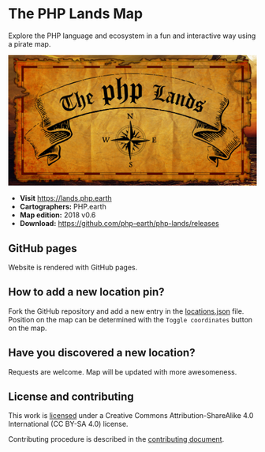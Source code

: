 # The PHP Lands Map

Explore the PHP language and ecosystem in a fun and interactive way using a
pirate map.

[![PHP Lands](https://raw.githubusercontent.com/php-earth/assets/master/php-lands/intro.jpg)](https://lands.php.earth)

* **Visit** https://lands.php.earth
* **Cartographers:** PHP.earth
* **Map edition:** 2018 v0.6
* **Download:** https://github.com/php-earth/php-lands/releases

## GitHub pages

Website is rendered with GitHub pages.

## How to add a new location pin?

Fork the GitHub repository and add a new entry in the [locations.json](locations.json)
file. Position on the map can be determined with the `Toggle coordinates` button
on the map.

## Have you discovered a new location?

Requests are welcome. Map will be updated with more awesomeness.

## License and contributing

This work is [licensed](LICENSE) under a Creative Commons Attribution-ShareAlike
4.0 International (CC BY-SA 4.0) license.

Contributing procedure is described in the [contributing document](CONTRIBUTING.md).
